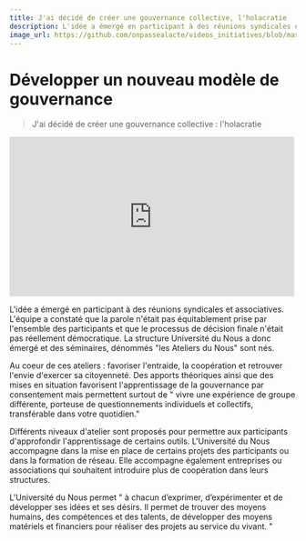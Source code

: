 ```yaml
---
title: J'ai décidé de créer une gouvernance collective, l'holacratie
description: L'idée a émergé en participant à des réunions syndicales et associatives. L'équipe a constaté que la parole n'était pas équitablement prise par l'ensemble des participants et que le processus de décision finale n'était pas réellement démocratique.
image_url: https://github.com/onpassealacte/videos_initiatives/blob/master/media/holacratie.jpg?raw=true
---
```


# Développer un nouveau modèle de gouvernance

> J'ai décidé de créer une gouvernance collective : l'holacratie

<iframe src="https://player.vimeo.com/video/138954740" width="500" height="281" frameborder="0" webkitallowfullscreen mozallowfullscreen allowfullscreen></iframe>

L'idée a émergé en participant à des réunions syndicales et associatives. L'équipe a constaté que la parole n'était pas équitablement prise par l'ensemble des participants et que le processus de décision finale n'était pas réellement démocratique. La structure Université du Nous a donc émergé et des séminaires, dénommés "les Ateliers du Nous" sont nés.

Au coeur de ces ateliers : favoriser l'entraide, la coopération et retrouver l'envie d'exercer sa citoyenneté. Des apports théoriques ainsi que des mises en situation favorisent l'apprentissage de la gouvernance par consentement mais permettent surtout de " vivre une expérience de groupe différente, porteuse de questionnements individuels et collectifs, transférable dans votre quotidien."

Différents niveaux d'atelier sont proposés pour permettre aux participants d'approfondir l'apprentissage de certains outils. L'Université du Nous accompagne dans la mise en place de certains projets des participants ou dans la formation de réseau. Elle accompagne également entreprises ou associations qui souhaitent introduire plus de coopération dans leurs structures.

L'Université du Nous permet " à chacun d’exprimer, d’expérimenter et de développer ses idées et ses désirs. Il permet de trouver des moyens humains, des compétences et des talents, de développer des moyens matériels et financiers pour réaliser des projets au service du vivant. "
